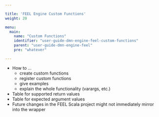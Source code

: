 ```yaml
---

title: 'FEEL Engine Custom Functions'
weight: 20

menu:
  main:
    name: "Custom Functions"
    identifier: "user-guide-dmn-engine-feel-custom-functions"
    parent: "user-guide-dmn-engine-feel"
    pre: "whatever"

---
```


* How to ...
  * create custom functions
  * register custom functions
  * give examples
  * explain the whole functionality (varargs, etc.)
* Table for supported return values
* Table for expected argument values
* Future changes in the FEEL Scala project might not immediately mirror into the wrapper

